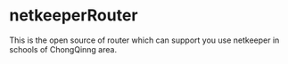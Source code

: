 netkeeperRouter
===============

This is the open source of router which can support you use netkeeper in schools of ChongQinng area.
